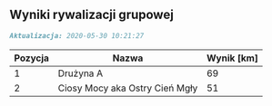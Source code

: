 ## Wyniki rywalizacji grupowej

```markdown
Aktualizacja: 2020-05-30 10:21:27
```

Pozycja | Nazwa | Wynik [km] |
------------ | -------------  | -------------
 1 |Drużyna A | 69 
 2 |Ciosy Mocy aka Ostry Cień Mgły | 51